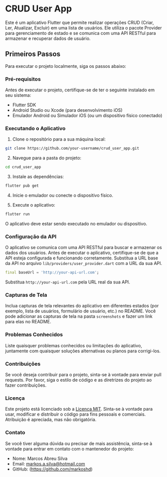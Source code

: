 # CRUD User App

Este é um aplicativo Flutter que permite realizar operações CRUD (Criar, Ler, Atualizar, Excluir) em uma lista de usuários. Ele utiliza o pacote Provider para gerenciamento de estado e se comunica com uma API RESTful para armazenar e recuperar dados de usuário.

## Primeiros Passos

Para executar o projeto localmente, siga os passos abaixo:

### Pré-requisitos

Antes de executar o projeto, certifique-se de ter o seguinte instalado em seu sistema:

- Flutter SDK
- Android Studio ou Xcode (para desenvolvimento iOS)
- Emulador Android ou Simulador iOS (ou um dispositivo físico conectado)

### Executando o Aplicativo

1. Clone o repositório para a sua máquina local:

```bash
git clone https://github.com/your-username/crud_user_app.git
```

2. Navegue para a pasta do projeto:

```bash
cd crud_user_app
```

3. Instale as dependências:

```bash
flutter pub get
```

4. Inicie o emulador ou conecte o dispositivo físico.

5. Execute o aplicativo:

```bash
flutter run
```

O aplicativo deve estar sendo executado no emulador ou dispositivo.

### Configuração da API

O aplicativo se comunica com uma API RESTful para buscar e armazenar os dados dos usuários. Antes de executar o aplicativo, certifique-se de que a API esteja configurada e funcionando corretamente. Substitua a URL base da API no arquivo `lib/providers/user_provider.dart` com a URL da sua API.

```dart
final baseUrl = 'http://your-api-url.com';
```

Substitua `http://your-api-url.com` pela URL real da sua API.

### Capturas de Tela

Inclua capturas de tela relevantes do aplicativo em diferentes estados (por exemplo, lista de usuários, formulário de usuário, etc.) no README. Você pode adicionar as capturas de tela na pasta `screenshots` e fazer um link para elas no README.

### Problemas Conhecidos

Liste quaisquer problemas conhecidos ou limitações do aplicativo, juntamente com quaisquer soluções alternativas ou planos para corrigi-los.

### Contribuições

Se você deseja contribuir para o projeto, sinta-se à vontade para enviar pull requests. Por favor, siga o estilo de código e as diretrizes do projeto ao fazer contribuições.

### Licença

Este projeto está licenciado sob a [Licença MIT](LICENSE). Sinta-se à vontade para usar, modificar e distribuir o código para fins pessoais e comerciais. Atribuição é apreciada, mas não obrigatória.

### Contato

Se você tiver alguma dúvida ou precisar de mais assistência, sinta-se à vontade para entrar em contato com o mantenedor do projeto:

- Nome: Marcos Abreu Silva
- Email: markos.a.silva@hotmail.com
- GitHub: (https://github.com/markoshd)

